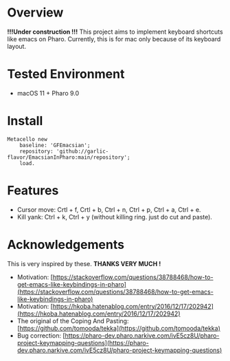 # Overview

**!!!Under construction !!!**
This project aims to implement keyboard shortcuts like emacs on Pharo.
Currently, this is for mac only because of its keyboard layout.

# Tested Environment
- macOS 11 + Pharo 9.0

# Install
```
Metacello new
	baseline: 'GFEmacsian';
	repository: 'github://garlic-flavor/EmacsianInPharo:main/repository';
	load.
```

# Features
- Cursor move: Crtl + f, Crtl + b, Ctrl + n, Ctrl + p, Ctrl + a, Ctrl + e.
- Kill yank: Ctrl + k, Ctrl + y (without killing ring. just do cut and paste).

# Acknowledgements
This is very inspired by these. **THANKS VERY MUCH !**
- Motivation: [https://stackoverflow.com/questions/38788468/how-to-get-emacs-like-keybindings-in-pharo](https://stackoverflow.com/questions/38788468/how-to-get-emacs-like-keybindings-in-pharo)
- Motivation: [https://hkoba.hatenablog.com/entry/2016/12/17/202942](https://hkoba.hatenablog.com/entry/2016/12/17/202942)
- The original of the Coping And Pasting: [https://github.com/tomooda/tekka](https://github.com/tomooda/tekka)
- Bug correction: [https://pharo-dev.pharo.narkive.com/ivE5cz8U/pharo-project-keymapping-questions](https://pharo-dev.pharo.narkive.com/ivE5cz8U/pharo-project-keymapping-questions)


